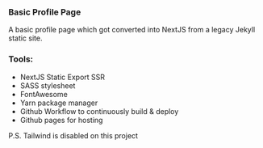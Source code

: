### Basic Profile Page

A basic profile page which got converted into NextJS from a legacy Jekyll static site.

### Tools:
- NextJS Static Export SSR
- SASS stylesheet
- FontAwesome
- Yarn package manager
- Github Workflow to continuously build & deploy
- Github pages for hosting

P.S. Tailwind is disabled on this project

